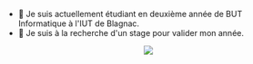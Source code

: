 
- 🔭 Je suis actuellement étudiant en deuxième année de BUT Informatique à l'IUT de Blagnac.
- 👯 Je suis à la recherche d'un stage pour valider mon année.

<div id="header" align="center">
  <img src="https://media.giphy.com/media/dMLmQfCO7lCA2gX3tw/giphy.gif" />
  
</div>
